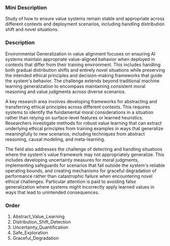 ### Mini Description

Study of how to ensure value systems remain stable and appropriate across different contexts and deployment scenarios, including handling distribution shift and novel situations.

### Description

Environmental Generalization in value alignment focuses on ensuring AI systems maintain appropriate value-aligned behavior when deployed in contexts that differ from their training environment. This includes handling both gradual distribution shifts and entirely novel situations while preserving the intended ethical principles and decision-making frameworks that guide the system's behavior. The challenge extends beyond traditional machine learning generalization to encompass maintaining consistent moral reasoning and value judgments across diverse scenarios.

A key research area involves developing frameworks for abstracting and transferring ethical principles across different contexts. This requires systems to identify the fundamental moral considerations in a situation rather than relying on surface-level features or learned heuristics. Researchers investigate methods for robust value learning that can extract underlying ethical principles from training examples in ways that generalize meaningfully to new scenarios, including techniques from abstract reasoning, causal modeling, and meta-learning.

The field also addresses the challenge of detecting and handling situations where the system's value framework may not appropriately generalize. This includes developing uncertainty measures for moral judgments, implementing safeguards for scenarios that fall outside the system's reliable operating bounds, and creating mechanisms for graceful degradation of performance rather than catastrophic failure when encountering novel ethical challenges. Particular attention is paid to avoiding false generalization where systems might incorrectly apply learned values in ways that lead to unintended consequences.

### Order

1. Abstract_Value_Learning
2. Distribution_Shift_Detection
3. Uncertainty_Quantification
4. Safe_Exploration
5. Graceful_Degradation
